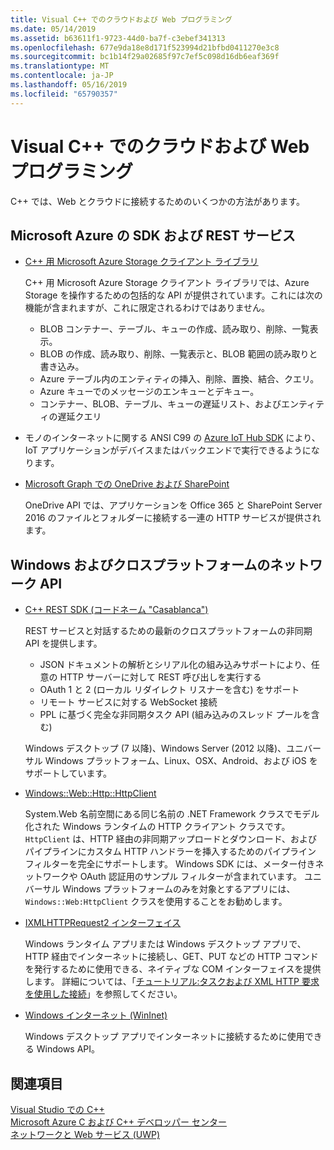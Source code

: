 ```yaml
---
title: Visual C++ でのクラウドおよび Web プログラミング
ms.date: 05/14/2019
ms.assetid: b63611f1-9723-44d0-ba7f-c3ebef341313
ms.openlocfilehash: 677e9da18e8d171f523994d21bfbd0411270e3c8
ms.sourcegitcommit: bc1b14f29a02685f97c7ef5c098d16db6eaf369f
ms.translationtype: MT
ms.contentlocale: ja-JP
ms.lasthandoff: 05/16/2019
ms.locfileid: "65790357"
---
```

# <a name="cloud-and-web-programming-in-visual-c"></a>Visual C++ でのクラウドおよび Web プログラミング

C++ では、Web とクラウドに接続するためのいくつかの方法があります。

## <a name="microsoft-azure-sdks-and-rest-services"></a>Microsoft Azure の SDK および REST サービス

- [C++ 用 Microsoft Azure Storage クライアント ライブラリ](https://azure.github.io/azure-storage-cpp/)

  C++ 用 Microsoft Azure Storage クライアント ライブラリでは、Azure Storage を操作するための包括的な API が提供されています。これには次の機能が含まれますが、これに限定されるわけではありません。

  - BLOB コンテナー、テーブル、キューの作成、読み取り、削除、一覧表示。
  - BLOB の作成、読み取り、削除、一覧表示と、BLOB 範囲の読み取りと書き込み。
  - Azure テーブル内のエンティティの挿入、削除、置換、結合、クエリ。
  - Azure キューでのメッセージのエンキューとデキュー。
  - コンテナー、BLOB、テーブル、キューの遅延リスト、およびエンティティの遅延クエリ

- モノのインターネットに関する ANSI C99 の [Azure IoT Hub SDK](/azure/iot-hub/iot-hub-devguide-sdks) により、IoT アプリケーションがデバイスまたはバックエンドで実行できるようになります。

- [Microsoft Graph での OneDrive および SharePoint](https://dev.onedrive.com/README.htm)

  OneDrive API では、アプリケーションを Office 365 と SharePoint Server 2016 のファイルとフォルダーに接続する一連の HTTP サービスが提供されます。

## <a name="windows-and-cross-platform-networking-apis"></a>Windows およびクロスプラットフォームのネットワーク API

- [C++ REST SDK (コードネーム "Casablanca")](https://github.com/Microsoft/cpprestsdk)

  REST サービスと対話するための最新のクロスプラットフォームの非同期 API を提供します。

  - JSON ドキュメントの解析とシリアル化の組み込みサポートにより、任意の HTTP サーバーに対して REST 呼び出しを実行する
  - OAuth 1 と 2 (ローカル リダイレクト リスナーを含む) をサポート
  - リモート サービスに対する WebSocket 接続
  - PPL に基づく完全な非同期タスク API (組み込みのスレッド プールを含む)

  Windows デスクトップ (7 以降)、Windows Server (2012 以降)、ユニバーサル Windows プラットフォーム、Linux、OSX、Android、および iOS をサポートしています。

- [Windows::Web::Http::HttpClient](/uwp/api/windows.web.http.httpclient)

  System.Web 名前空間にある同じ名前の .NET Framework クラスでモデル化された Windows ランタイムの HTTP クライアント クラスです。 `HttpClient` は、HTTP 経由の非同期アップロードとダウンロード、およびパイプラインにカスタム HTTP ハンドラーを挿入するためのパイプライン フィルターを完全にサポートします。 Windows SDK には、メーター付きネットワークや OAuth 認証用のサンプル フィルターが含まれています。 ユニバーサル Windows プラットフォームのみを対象とするアプリには、`Windows::Web:HttpClient` クラスを使用することをお勧めします。

- [IXMLHTTPRequest2 インターフェイス](/windows/desktop/api/msxml6/nn-msxml6-ixmlhttprequest2)

  Windows ランタイム アプリまたは Windows デスクトップ アプリで、HTTP 経由でインターネットに接続し、GET、PUT などの HTTP コマンドを発行するために使用できる、ネイティブな COM インターフェイスを提供します。 詳細については、「[チュートリアル:タスクおよび XML HTTP 要求を使用した接続](../parallel/concrt/walkthrough-connecting-using-tasks-and-xml-http-requests.md)」を参照してください。

- [Windows インターネット (WinInet)](/windows/desktop/WinInet/portal)

  Windows デスクトップ アプリでインターネットに接続するために使用できる Windows API。

## <a name="see-also"></a>関連項目

[Visual Studio での C++](../overview/visual-cpp-in-visual-studio.md) <br/>
[Microsoft Azure C および C++ デベロッパー センター](https://azure.microsoft.com/develop/cpp/) <br/>
[ネットワークと Web サービス (UWP)](/windows/uwp/networking/)
